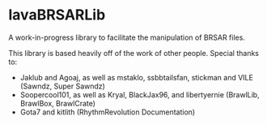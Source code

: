 # lavaBRSARLib
A work-in-progress library to facilitate the manipulation of BRSAR files.

This library is based heavily off of the work of other people. Special thanks to:
- Jaklub and Agoaj, as well as mstaklo, ssbbtailsfan, stickman and VILE (Sawndz, Super Sawndz)
- Soopercool101, as well as Kryal, BlackJax96, and libertyernie (BrawlLib, BrawlBox, BrawlCrate)
- Gota7 and kitlith (RhythmRevolution Documentation)
